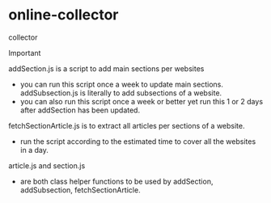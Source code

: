# online-collector
collector

Important 

addSection.js is a script to add main sections per websites
- you can run this script once a week to update main sections.
addSubsection.js is literally to add subsections of a website.
- you can also run this script once a week or better yet run this 1 or 2 days after addSection has been updated.

fetchSectionArticle.js is to extract all articles per sections of a website.
- run the script according to the estimated time to cover all the websites in a day.

article.js and section.js 
-  are both class helper functions to be used by addSection, addSubsection, fetchSectionArticle.
